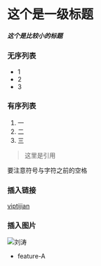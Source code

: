 # 这个是一级标题
##### 这个是比较小的标题

### 无序列表
* 1
* 2
* 3

### 有序列表
1. 一
2. 二
3. 三

> 这里是引用

要注意符号与字符之前的空格

### 插入链接
[viptijian](http://www.viptijian.com/0591)

### 插入图片
![刘涛](http://image93.360doc.com/DownloadImg/2016/01/1311/64413366_4.jpg)

- feature-A